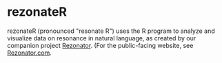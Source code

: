 # rezonateR

rezonateR (pronounced "resonate R") uses the R program to analyze and visualize data on resonance in natural language, as created by our companion project [Rezonator](https://github.com/johnwdubois/rezonator). 
(For the public-facing website, see [Rezonator.com](https://rezonator.com/).
